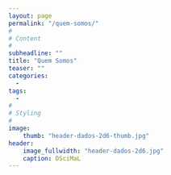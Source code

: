 ```yaml
---
layout: page
permalink: "/quem-somos/"
#
# Content
#
subheadline: ""
title: "Quem Somos"
teaser: ""
categories:
  -
tags:
  - 
#
# Styling
#
image:
    thumb: "header-dados-2d6-thumb.jpg"
header:
    image_fullwidth: "header-dados-2d6.jpg"
    caption: DSciMaL
---
```


